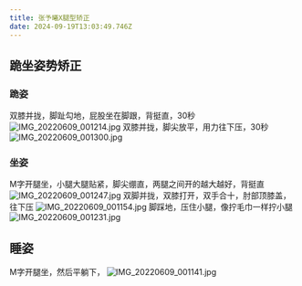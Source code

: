 ```yaml
---
title: 张予曦X腿型矫正
date: 2024-09-19T13:03:49.746Z
---
```


## 跪坐姿势矫正
### 跪姿
双膝并拢，脚趾勾地，屁股坐在脚跟，背挺直，30秒
![IMG_20220609_001214.jpg](https://cdn.nlark.com/yuque/0/2022/jpeg/25972413/1654705419929-3d5289f0-3402-4a77-b5fe-ccb93b5adf13.jpeg#crop=0&crop=0&crop=1&crop=1&from=url&height=596&id=lls7a&margin=%5Bobject%20Object%5D&name=IMG_20220609_001214.jpg&originHeight=1196&originWidth=1080&originalType=binary&ratio=1&rotation=0&showTitle=false&size=199030&status=done&style=none&title=&width=538.375)
双膝并拢，脚尖放平，用力往下压，30秒
![IMG_20220609_001300.jpg](https://cdn.nlark.com/yuque/0/2022/jpeg/25972413/1654705421420-db473c88-15b8-4ae6-bf1e-f61cde5a8480.jpeg#crop=0&crop=0&crop=1&crop=1&from=url&height=603&id=z0POa&margin=%5Bobject%20Object%5D&name=IMG_20220609_001300.jpg&originHeight=1209&originWidth=1080&originalType=binary&ratio=1&rotation=0&showTitle=false&size=228691&status=done&style=none&title=&width=538.3958435058594)
### 坐姿
M字开腿坐，小腿大腿贴紧，脚尖绷直，两腿之间开的越大越好，背挺直
![IMG_20220609_001247.jpg](https://cdn.nlark.com/yuque/0/2022/jpeg/25972413/1654705707516-9fcca7bf-7026-4541-9005-90f213a74aba.jpeg#crop=0&crop=0&crop=1&crop=1&from=url&height=601&id=ToUNI&margin=%5Bobject%20Object%5D&name=IMG_20220609_001247.jpg&originHeight=1201&originWidth=1080&originalType=binary&ratio=1&rotation=0&showTitle=false&size=250078&status=done&style=none&title=&width=540)
双脚并拢，双膝打开，双手合十，肘部顶膝盖，往下压
![IMG_20220609_001154.jpg](https://cdn.nlark.com/yuque/0/2022/jpeg/25972413/1654705798899-73f795f7-7677-4d7d-8292-f2267bf0b05d.jpeg#crop=0&crop=0&crop=1&crop=1&from=url&id=Te0Mx&margin=%5Bobject%20Object%5D&name=IMG_20220609_001154.jpg&originHeight=1687&originWidth=1080&originalType=binary&ratio=1&rotation=0&showTitle=false&size=345176&status=done&style=none&title=)
脚踩地，压住小腿，像拧毛巾一样拧小腿
![IMG_20220609_001231.jpg](https://cdn.nlark.com/yuque/0/2022/jpeg/25972413/1654705880305-02b192b2-ae24-4b22-b822-210c38173507.jpeg#crop=0&crop=0&crop=1&crop=1&from=url&id=nIQ0V&margin=%5Bobject%20Object%5D&name=IMG_20220609_001231.jpg&originHeight=1214&originWidth=1080&originalType=binary&ratio=1&rotation=0&showTitle=false&size=199177&status=done&style=none&title=)
## 睡姿
M字开腿坐，然后平躺下，
![IMG_20220609_001141.jpg](https://cdn.nlark.com/yuque/0/2022/jpeg/25972413/1654705882146-a42c511a-f145-433a-9435-2774922178bc.jpeg#crop=0&crop=0&crop=1&crop=1&from=url&id=SLirA&margin=%5Bobject%20Object%5D&name=IMG_20220609_001141.jpg&originHeight=1575&originWidth=1080&originalType=binary&ratio=1&rotation=0&showTitle=false&size=380290&status=done&style=none&title=)
